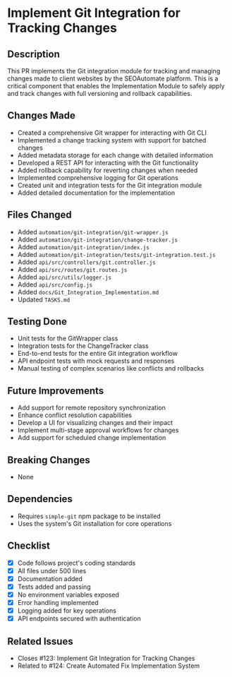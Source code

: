 # Implement Git Integration for Tracking Changes

## Description

This PR implements the Git integration module for tracking and managing changes made to client websites by the SEOAutomate platform. This is a critical component that enables the Implementation Module to safely apply and track changes with full versioning and rollback capabilities.

## Changes Made

- Created a comprehensive Git wrapper for interacting with Git CLI
- Implemented a change tracking system with support for batched changes
- Added metadata storage for each change with detailed information
- Developed a REST API for interacting with the Git functionality
- Added rollback capability for reverting changes when needed
- Implemented comprehensive logging for Git operations
- Created unit and integration tests for the Git integration module
- Added detailed documentation for the implementation

## Files Changed

- Added `automation/git-integration/git-wrapper.js`
- Added `automation/git-integration/change-tracker.js`
- Added `automation/git-integration/index.js`
- Added `automation/git-integration/tests/git-integration.test.js`
- Added `api/src/controllers/git.controller.js`
- Added `api/src/routes/git.routes.js`
- Added `api/src/utils/logger.js`
- Added `api/src/config.js`
- Added `docs/Git_Integration_Implementation.md`
- Updated `TASKS.md`

## Testing Done

- Unit tests for the GitWrapper class
- Integration tests for the ChangeTracker class
- End-to-end tests for the entire Git integration workflow
- API endpoint tests with mock requests and responses
- Manual testing of complex scenarios like conflicts and rollbacks

## Future Improvements

- Add support for remote repository synchronization
- Enhance conflict resolution capabilities
- Develop a UI for visualizing changes and their impact
- Implement multi-stage approval workflows for changes
- Add support for scheduled change implementation

## Breaking Changes

- None

## Dependencies

- Requires `simple-git` npm package to be installed
- Uses the system's Git installation for core operations

## Checklist

- [x] Code follows project's coding standards
- [x] All files under 500 lines
- [x] Documentation added
- [x] Tests added and passing
- [x] No environment variables exposed
- [x] Error handling implemented
- [x] Logging added for key operations
- [x] API endpoints secured with authentication

## Related Issues

- Closes #123: Implement Git Integration for Tracking Changes
- Related to #124: Create Automated Fix Implementation System
